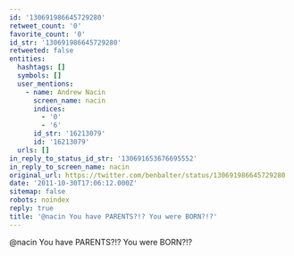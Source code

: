 ```yaml
---
id: '130691986645729280'
retweet_count: '0'
favorite_count: '0'
id_str: '130691986645729280'
retweeted: false
entities:
  hashtags: []
  symbols: []
  user_mentions:
    - name: Andrew Nacin
      screen_name: nacin
      indices:
        - '0'
        - '6'
      id_str: '16213079'
      id: '16213079'
  urls: []
in_reply_to_status_id_str: '130691653676695552'
in_reply_to_screen_name: nacin
original_url: https://twitter.com/benbalter/status/130691986645729280
date: '2011-10-30T17:06:12.000Z'
sitemap: false
robots: noindex
reply: true
title: '@nacin You have PARENTS?!? You were BORN?!?'
---
```


@nacin You have PARENTS?!? You were BORN?!?